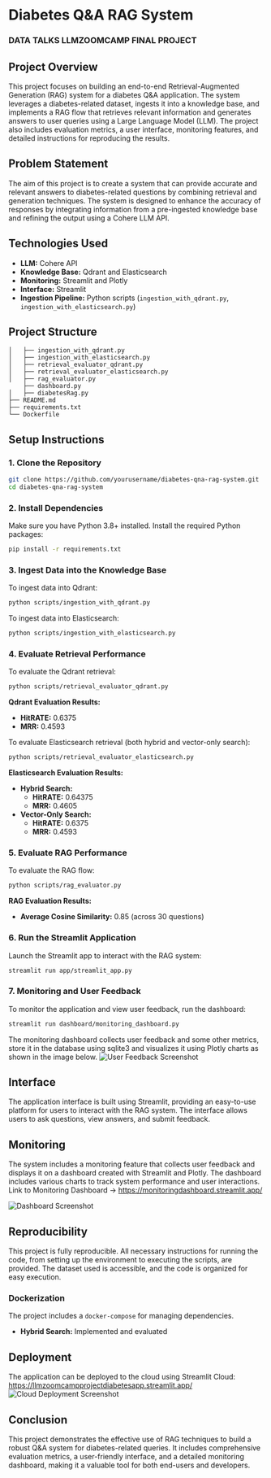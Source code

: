 # Diabetes Q&A RAG System
### DATA TALKS LLMZOOMCAMP FINAL PROJECT

## Project Overview

This project focuses on building an end-to-end Retrieval-Augmented Generation (RAG) system for a diabetes Q&A application. The system leverages a diabetes-related dataset, ingests it into a knowledge base, and implements a RAG flow that retrieves relevant information and generates answers to user queries using a Large Language Model (LLM). The project also includes evaluation metrics, a user interface, monitoring features, and detailed instructions for reproducing the results.

## Problem Statement

The aim of this project is to create a system that can provide accurate and relevant answers to diabetes-related questions by combining retrieval and generation techniques. The system is designed to enhance the accuracy of responses by integrating information from a pre-ingested knowledge base and refining the output using a Cohere LLM API.

## Technologies Used

- **LLM:** Cohere API
- **Knowledge Base:** Qdrant and Elasticsearch
- **Monitoring:** Streamlit and Plotly
- **Interface:** Streamlit
- **Ingestion Pipeline:** Python scripts (`ingestion_with_qdrant.py`, `ingestion_with_elasticsearch.py`)

## Project Structure

```plaintext
│   ├── ingestion_with_qdrant.py
│   ├── ingestion_with_elasticsearch.py
│   ├── retrieval_evaluator_qdrant.py
│   ├── retrieval_evaluator_elasticsearch.py
│   ├── rag_evaluator.py
    ├── dashboard.py
│   ├── diabetesRag.py
├── README.md
├── requirements.txt
└── Dockerfile
```

## Setup Instructions

### 1. Clone the Repository

```bash
git clone https://github.com/yourusername/diabetes-qna-rag-system.git
cd diabetes-qna-rag-system
```

### 2. Install Dependencies

Make sure you have Python 3.8+ installed. Install the required Python packages:

```bash
pip install -r requirements.txt
```

### 3. Ingest Data into the Knowledge Base

To ingest data into Qdrant:

```bash
python scripts/ingestion_with_qdrant.py
```

To ingest data into Elasticsearch:

```bash
python scripts/ingestion_with_elasticsearch.py
```

### 4. Evaluate Retrieval Performance

To evaluate the Qdrant retrieval:

```bash
python scripts/retrieval_evaluator_qdrant.py
```

**Qdrant Evaluation Results:**
- **HitRATE:** 0.6375
- **MRR:** 0.4593

To evaluate Elasticsearch retrieval (both hybrid and vector-only search):

```bash
python scripts/retrieval_evaluator_elasticsearch.py
```

**Elasticsearch Evaluation Results:**
- **Hybrid Search:**
  - **HitRATE:** 0.64375
  - **MRR:** 0.4605
- **Vector-Only Search:**
  - **HitRATE:** 0.6375
  - **MRR:** 0.4593

### 5. Evaluate RAG Performance

To evaluate the RAG flow:

```bash
python scripts/rag_evaluator.py
```

**RAG Evaluation Results:**
- **Average Cosine Similarity:** 0.85 (across 30 questions)

### 6. Run the Streamlit Application

Launch the Streamlit app to interact with the RAG system:

```bash
streamlit run app/streamlit_app.py
```

### 7. Monitoring and User Feedback

To monitor the application and view user feedback, run the dashboard:

```bash
streamlit run dashboard/monitoring_dashboard.py
```

The monitoring dashboard collects user feedback and some other metrics, store it in the database using sqlite3 and visualizes it using Plotly charts as shown in the image below.
![User Feedback Screenshot](/images/user_feedback.JPG)

## Interface

The application interface is built using Streamlit, providing an easy-to-use platform for users to interact with the RAG system. The interface allows users to ask questions, view answers, and submit feedback.

## Monitoring

The system includes a monitoring feature that collects user feedback and displays it on a dashboard created with Streamlit and Plotly. The dashboard includes various charts to track system performance and user interactions.
Link to Monitoring Dashboard -> https://monitoringdashboard.streamlit.app/

![Dashboard Screenshot](/images/dashboard.JPG)

## Reproducibility

This project is fully reproducible. All necessary instructions for running the code, from setting up the environment to executing the scripts, are provided. The dataset used is accessible, and the code is organized for easy execution. 

### Dockerization

The project includes a `docker-compose` for managing dependencies.


- **Hybrid Search:** Implemented and evaluated


## Deployment

The application can be deployed to the cloud using Streamlit Cloud: https://llmzoomcampprojectdiabetesapp.streamlit.app/
![Cloud Deployment Screenshot](/images/cloud.JPG)

## Conclusion

This project demonstrates the effective use of RAG techniques to build a robust Q&A system for diabetes-related queries. It includes comprehensive evaluation metrics, a user-friendly interface, and a detailed monitoring dashboard, making it a valuable tool for both end-users and developers.
